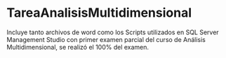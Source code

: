 # TareaAnalisisMultidimensional

Incluye tanto archivos de word como los Scripts utilizados en SQL Server Management Studio con primer examen parcial del curso de Análisis Multidimensional, se realizó el 100% del examen.
